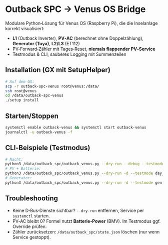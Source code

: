 # Outback SPC → Venus OS Bridge

Modulare Python‑Lösung für Venus OS (Raspberry Pi), die die Inselanlage korrekt visualisiert:
- **L1** (Outback Inverter), **PV‑AC** (berechnet ohne Doppelzählung), **Generator (Tuya)**, **L2/L3** (ET112)  
- PV‑Forward‑Zähler mit Tages‑Reset, **niemals flappender PV‑Service**  
- Testmodus & CLI, sauberes Logging mit Summenzeilen

## Installation (GX mit SetupHelper)
```bash
# Auf dem GX:
scp -r outback-spc-venus root@venus:/data/
ssh root@venus
cd /data/outback-spc-venus
./setup install
```

## Starten/Stoppen
```bash
systemctl enable outback-venus && systemctl start outback-venus
journalctl -u outback-venus -f
```

## CLI‑Beispiele (Testmodus)
```bash
# Nacht:
python3 /data/outback_spc/outback_venus.py --dry-run --debug --testmode night --once
# PV + Batterie:
python3 /data/outback_spc/outback_venus.py --dry-run -d --testmode day_plus_batt --test-l1 900 --test-pv-ac 620 --test-batt-p -280 --once
# Generator:
python3 /data/outback_spc/outback_venus.py --dry-run -d --testmode gen --test-gen 1200 --test-pv-ac 500 --test-l1 1600 --once
```

## Troubleshooting
- Keine D‑Bus‑Dienste sichtbar? `--dry-run` entfernen, Service per `systemctl` starten.  
- PV‑AC bleibt 0? Formel nutzt **Batterie‑Power** (BMV). Im Testmodus ggf. Override prüfen.  
- Zähler zurücksetzen: `/data/outback_spc/state.json` löschen (nur wenn Service gestoppt).
